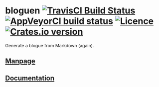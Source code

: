 # bloguen [![TravisCI Build Status](https://travis-ci.org/nabijaczleweli/bloguen.svg?branch=master)](https://travis-ci.org/nabijaczleweli/bloguen) [![AppVeyorCI build status](https://ci.appveyor.com/api/projects/status/vq47997o25jkckfw/branch/master?svg=true)](https://ci.appveyor.com/project/nabijaczleweli/bloguen/branch/master) [![Licence](https://img.shields.io/badge/license-MIT-blue.svg?style=flat)](LICENSE) [![Crates.io version](https://meritbadge.herokuapp.com/bloguen)](https://crates.io/crates/bloguen)
Generate a blogue from Markdown (again).

## [Manpage](https://cdn.rawgit.com/nabijaczleweli/bloguen/man/bloguen.1.html)
## [Documentation](https://cdn.rawgit.com/nabijaczleweli/bloguen/doc/bloguen/index.html)
